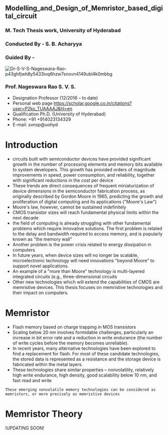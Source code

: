 ## Modelling_and_Design_of_Memristor_based_digital_circuit
### M. Tech Thesis work, University of Hyderabad 
### Conducted By - S. B. Acharyya
### Guided By - 


 ![Dr-S-V-S-Nageswara-Rao-p43ghfjwh8y5433ivq6hzw7snovn4149ubl4k0mbbg](https://github.com/replica455/Modelling_and_Design_of_Memristor_based_digital_circuit/assets/55652905/3aa19767-52ea-468d-898f-842154e75900)

### Prof. Nageswara Rao S. V. S.
* Designation Professor (12/2016 – to date)
* Personal web page	https://scholar.google.co.in/citations?user=P2ko_TUAAAAJ&hl=en
* Qualification	Ph.D. (University of Hyderabad)
* Phone: +91 +914023134329
* E-mail: svnsp@uohyd


# Introduction 

*  circuits built with semiconductor 
devices have provided significant growth in the number of processing elements and 
memory bits available to system developers. This growth has provided orders of 
magnitude improvements in speed, power consumption, and reliability, together with 
significant reductions in the cost per device
* These trends are direct consequences of 
frequent miniaturization of device dimensions in the semiconductor fabrication 
process, as originally described by Gordon Moore in 1965, predicting the growth and 
proliferation of digital computing and its applications ("Moore's Law")
* Moore's law, however, cannot be sustained indefinitely
* CMOS transistor sizes will reach fundamental physical limits within 
the next decade
* the field of computing is already struggling with other 
fundamental problems which require innovative solutions. The first problem is related 
to the delay and bandwidth required to access memory, and is popularly known as 
"the memory wall" 
* Another problem is the power crisis related to energy 
dissipation in computers 
* In future years, when device sizes will no longer be scalable, microelectronic 
technology will need innovations "beyond Moore" to support novel applications. 
* An example of a "more than Moore" 
technology is multi-layered integrated circuits (e.g., three-dimensional circuits 
* Other new technologies which will 
extend the capabilities of CMOS are memristive devices. This thesis focuses on 
memristive technologies and their impact on computers.

# Memristor 
* Flash memory based on charge trapping in MOS transistors 
* Scaling below 20 nm 
involves formidable challenges, particularly an increase in bit error rate and a 
reduction in write endurance (the number of write cycles before the memory becomes 
unreliable).
* In recent years, many alternative technologies have been 
explored to find a replacement for flash. For most of these candidate technologies, the 
stored data is represented as a resistance and the storage device is fabricated within 
the metal layers.
* These technologies share similar properties – nonvolatility, relatively 
high write endurance, high density, good scalability below 10 nm, and fast read and 
write
```
These emerging nonvolatile memory technologies can be considered as memristors, or more precisely as memristive devices
```

# Memristor Theory



!UPDATING SOON!
